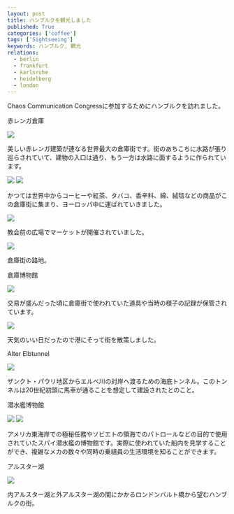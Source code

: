 ```yaml
---
layout: post
title: ハンブルクを観光しました
published: True
categories: ['coffee']
tags: ['Sightseeing']
keywords: ハンブルク, 観光
relations:
  - berlin
  - frankfurt
  - karlsruhe
  - heidelberg
  - london
---
```


Chaos Communication Congressに参加するためにハンブルクを訪れました。

<p class="injection-center">赤レンガ倉庫</p>

<img src="https://dl.dropboxusercontent.com/u/12208857/img/hamburg01.JPG" class="image-on-frame">

美しい赤レンガ建築が連なる世界最大の倉庫街です。街のあちこちに水路が張り巡らされていて、建物の入口は通り、もう一方は水路に面するように作られています。

<img src="https://dl.dropboxusercontent.com/u/12208857/img/hamburg02.JPG" class="image-on-frame">

<img src="https://dl.dropboxusercontent.com/u/12208857/img/hamburg03.JPG" class="image-on-frame">

かつては世界中からコーヒーや紅茶、タバコ、香辛料、綿、絨毯などの商品がこの倉庫街に集まり、ヨーロッパ中に運ばれていきました。

<img src="https://dl.dropboxusercontent.com/u/12208857/img/hamburg04.JPG" class="image-on-frame">

教会前の広場でマーケットが開催されていました。

<img src="https://dl.dropboxusercontent.com/u/12208857/img/hamburg05.JPG" class="image-on-frame">

倉庫街の路地。

<p class="injection-center">倉庫博物館</p>

<img src="https://dl.dropboxusercontent.com/u/12208857/img/hamburg06.JPG" class="image-on-frame">

交易が盛んだった頃に倉庫街で使われていた道具や当時の様子の記録が保管されています。

<img src="https://dl.dropboxusercontent.com/u/12208857/img/hamburg11.JPG" class="image-on-frame">

天気のいい日だったので港にそって街を散策しました。

<p class="injection-center">Alter Elbtunnel</p>

<img src="https://dl.dropboxusercontent.com/u/12208857/img/hamburg12.JPG" class="image-on-frame">

ザンクト・パウリ地区からエルベ川の対岸へ渡るための海底トンネル。このトンネルは20世紀初頭に馬車が通ることを想定して建設されたとのこと。

<p class="injection-center">潜水艦博物館</p>

<img src="https://dl.dropboxusercontent.com/u/12208857/img/hamburg13.JPG" class="image-on-frame">

<img src="https://dl.dropboxusercontent.com/u/12208857/img/hamburg14.JPG" class="image-on-frame">

アメリカ東海岸での極秘任務やソビエトの領海でのパトロールなどの目的で使用されていたスパイ潜水艦の博物館です。実際に使われていた船内を見学することができ、複雑なメカの数々や同時の乗組員の生活環境を知ることができます。

<p class="injection-center">アルスター湖</p>

<img src="https://dl.dropboxusercontent.com/u/12208857/img/hamburg21.JPG" class="image-on-frame">

内アルスター湖と外アルスター湖の間にかかるロンドンバルト橋から望むハンブルクの街。
